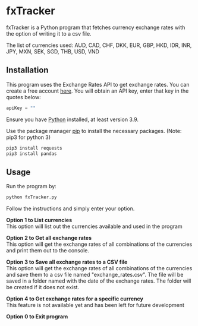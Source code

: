 # fxTracker

fxTracker is a Python program that fetches currency exchange rates with the option of writing it to a csv file.

The list of currencies used:
AUD, CAD, CHF, DKK, EUR, GBP, HKD, IDR, INR, JPY, MXN, SEK, SGD, THB, USD, VND

## Installation
This program uses the Exchange Rates API to get exchange rates. You can create a free account [here](https://exchangeratesapi.io/). You will obtain an API key, enter that key in the quotes below:

```python
apiKey = ""
```

Ensure you have [Python](https://www.python.org/downloads/) installed, at least version 3.9.

Use the package manager [pip](https://pip.pypa.io/en/stable/) to install the necessary packages. (Note: pip3 for python 3)

```bash
pip3 install requests
pip3 install pandas
```

## Usage
Run the program by:
```python 
python fxTracker.py
```

Follow the instructions and simply enter your option.

**Option 1 to List currencies**  
This option will list out the currencies available and used in the program  

**Option 2 to Get all exchange rates**  
This option will get the exchange rates of all combinations of the currencies and print them out to the console.

**Option 3 to Save all exchange rates to a CSV file**  
This option will get the exchange rates of all combinations of the currencies and save them to a csv file named "exchange_rates.csv". The file will be saved in a folder named with the date of the exchange rates. The folder will be created if it does not exist.

**Option 4 to Get exchange rates for a specific currency**  
This feature is not available yet and has been left for future development

**Option 0 to Exit program**
